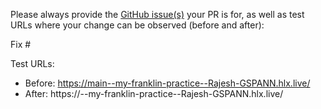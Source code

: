Please always provide the [GitHub issue(s)](../issues) your PR is for, as well as test URLs where your change can be observed (before and after):

Fix #<gh-issue-id>

Test URLs:
- Before: https://main--my-franklin-practice--Rajesh-GSPANN.hlx.live/
- After: https://<branch>--my-franklin-practice--Rajesh-GSPANN.hlx.live/

